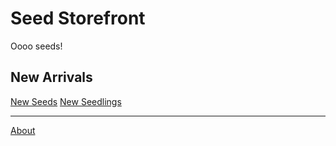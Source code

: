 # Seed Storefront

Oooo seeds!

## New Arrivals

[New Seeds](./src/new-seeds.md)
[New Seedlings](./src/new-seedlings.md)

---

[About](./src/about.md)
